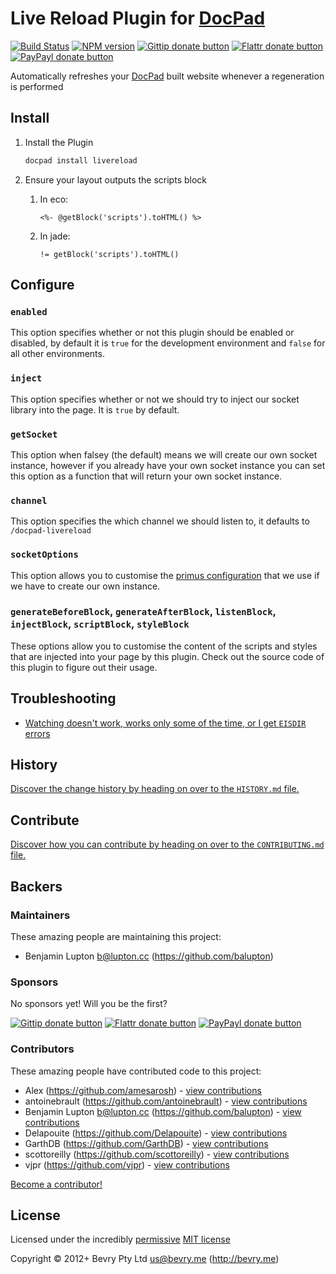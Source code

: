 # Live Reload Plugin for [DocPad](https://docpad.org)

<!-- BADGES/ -->

[![Build Status](http://img.shields.io/travis-ci/docpad/docpad-plugin-livereload.png?branch=master)](http://travis-ci.org/docpad/docpad-plugin-livereload "Check this project's build status on TravisCI")
[![NPM version](http://badge.fury.io/js/docpad-plugin-livereload.png)](https://npmjs.org/package/docpad-plugin-livereload "View this project on NPM")
[![Gittip donate button](http://img.shields.io/gittip/bevry.png)](https://www.gittip.com/bevry/ "Donate weekly to this project using Gittip")
[![Flattr donate button](http://img.shields.io/flattr/donate.png?color=yellow)](http://flattr.com/thing/344188/balupton-on-Flattr "Donate monthly to this project using Flattr")
[![PayPayl donate button](http://img.shields.io/paypal/donate.png?color=yellow)](https://www.paypal.com/cgi-bin/webscr?cmd=_s-xclick&hosted_button_id=QB8GQPZAH84N6 "Donate once-off to this project using Paypal")

<!-- /BADGES -->


Automatically refreshes your [DocPad](https://docpad.org) built website whenever a regeneration is performed



## Install

1. Install the Plugin

	``` bash
	docpad install livereload
	```

1. Ensure your layout outputs the scripts block

	1. In eco:
		
		```
		<%- @getBlock('scripts').toHTML() %>
		```
	  
	1. In jade:

		``` jade
		!= getBlock('scripts').toHTML()
		```


## Configure

### `enabled`
This option specifies whether or not this plugin should be enabled or disabled, by default it is `true` for the development environment and `false` for all other environments.

### `inject`
This option specifies whether or not we should try to inject our socket library into the page. It is `true` by default.

### `getSocket`
This option when falsey (the default) means we will create our own socket instance, however if you already have your own socket instance you can set this option as a function that will return your own socket instance.

### `channel`
This option specifies the which channel we should listen to, it defaults to `/docpad-livereload`

### `socketOptions`
This option allows you to customise the [primus configuration](https://github.com/3rd-Eden/primus) that we use if we have to create our own instance.

### `generateBeforeBlock`, `generateAfterBlock`, `listenBlock`, `injectBlock`, `scriptBlock`, `styleBlock`
These options allow you to customise the content of the scripts and styles that are injected into your page by this plugin. Check out the source code of this plugin to figure out their usage.


## Troubleshooting

- [Watching doesn't work, works only some of the time, or I get `EISDIR` errors](http://docpad.org/docs/troubleshoot#watching-doesn-t-work-works-only-some-of-the-time-or-i-get-eisdir-errors)


<!-- HISTORY/ -->

## History
[Discover the change history by heading on over to the `HISTORY.md` file.](https://github.com/docpad/docpad-plugin-livereload/blob/master/HISTORY.md#files)

<!-- /HISTORY -->


<!-- CONTRIBUTE/ -->

## Contribute

[Discover how you can contribute by heading on over to the `CONTRIBUTING.md` file.](https://github.com/docpad/docpad-plugin-livereload/blob/master/CONTRIBUTING.md#files)

<!-- /CONTRIBUTE -->


<!-- BACKERS/ -->

## Backers

### Maintainers

These amazing people are maintaining this project:

- Benjamin Lupton <b@lupton.cc> (https://github.com/balupton)

### Sponsors

No sponsors yet! Will you be the first?

[![Gittip donate button](http://img.shields.io/gittip/bevry.png)](https://www.gittip.com/bevry/ "Donate weekly to this project using Gittip")
[![Flattr donate button](http://img.shields.io/flattr/donate.png?color=yellow)](http://flattr.com/thing/344188/balupton-on-Flattr "Donate monthly to this project using Flattr")
[![PayPayl donate button](http://img.shields.io/paypal/donate.png?color=yellow)](https://www.paypal.com/cgi-bin/webscr?cmd=_s-xclick&hosted_button_id=QB8GQPZAH84N6 "Donate once-off to this project using Paypal")

### Contributors

These amazing people have contributed code to this project:

- Alex (https://github.com/amesarosh) - [view contributions](https://github.com/docpad/docpad-plugin-livereload/commits?author=amesarosh)
- antoinebrault (https://github.com/antoinebrault) - [view contributions](https://github.com/docpad/docpad-plugin-livereload/commits?author=antoinebrault)
- Benjamin Lupton <b@lupton.cc> (https://github.com/balupton) - [view contributions](https://github.com/docpad/docpad-plugin-livereload/commits?author=balupton)
- Delapouite (https://github.com/Delapouite) - [view contributions](https://github.com/docpad/docpad-plugin-livereload/commits?author=Delapouite)
- GarthDB (https://github.com/GarthDB) - [view contributions](https://github.com/docpad/docpad-plugin-livereload/commits?author=GarthDB)
- scottoreilly (https://github.com/scottoreilly) - [view contributions](https://github.com/docpad/docpad-plugin-livereload/commits?author=scottoreilly)
- vjpr (https://github.com/vjpr) - [view contributions](https://github.com/docpad/docpad-plugin-livereload/commits?author=vjpr)

[Become a contributor!](https://github.com/docpad/docpad-plugin-livereload/blob/master/CONTRIBUTING.md#files)

<!-- /BACKERS -->


<!-- LICENSE/ -->

## License

Licensed under the incredibly [permissive](http://en.wikipedia.org/wiki/Permissive_free_software_licence) [MIT license](http://creativecommons.org/licenses/MIT/)

Copyright &copy; 2012+ Bevry Pty Ltd <us@bevry.me> (http://bevry.me)

<!-- /LICENSE -->


